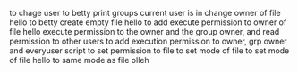 to chage user to betty
print groups current user is in
change owner of file hello to betty
create empty file hello
to add execute permission to owner of file hello
execute permission to the owner and the group owner, and read permission to other users
to add execution permission to owner, grp owner and everyuser
script to set permission to file
to set mode of file
to set mode of file hello to same mode as file olleh
